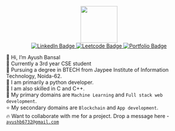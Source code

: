 <div >
<div id="header" align="center">
  <img src="https://media.giphy.com/media/M9gbBd9nbDrOTu1Mqx/giphy.gif" width="100"/>
  <div id="badges">
  <a href="https://www.linkedin.com/in/ayush-bansal-560597195/" target="_blank">
    <img src="https://img.shields.io/badge/LinkedIn-blue?style=for-the-badge&logo=linkedin&logoColor=white" alt="LinkedIn Badge"/>
  </a>
  <a href="https://leetcode.com/ayushb6732/" target="_blank">
    <img src="https://img.shields.io/badge/-Leetcode-green?style=for-the-badge&logo=leetcode" alt="Leetcode Badge"/>
  </a>
  <a href="https://ayushb2002.github.io/portfolio/" target="_blank">
    <img src="https://img.shields.io/badge/-Portfolio-red?style=for-the-badge&logo=google" alt="Portfolio Badge"/>
  </a>
</div>
</div>

👋 Hi, I’m Ayush Bansal <br>
🧑 Currently a 3rd year CSE student <br>
🏫 Pursuing a degree in BTECH from Jaypee Institute of Information Technology, Noida-62. <br>
👀 I am primarily a python developer. <br>
🌱 I am also skilled in C and C++. <br>
💞️ My primary domains are `Machine Learning` and `Full stack web development`. <br>
⭐ My secondary domains are `Blockchain` and `App development`. <br>
🔥 Want to collaborate with me for a project. Drop a message here - <a href="mailto:ayushb6732@gmail.com">`ayushb6732@gmail.com`</a>

</div>
